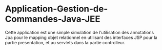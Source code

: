 # Application-Gestion-de-Commandes-Java-JEE
Cette application est une simple simulation de l'utilisation des annotations Jpa pour le mapping objet relationnel
en utilisant des interfaces JSP pour la partie presentation, et au servlets dans la partie controlleur.
